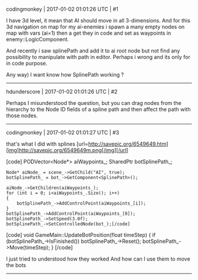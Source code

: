 codingmonkey | 2017-01-02 01:01:26 UTC | #1

I have 3d level, it mean that AI should move in all 3-dimensions. And for this 3d navigation on map for my ai-enemies i spawn a many empty nodes on map with vars (ai=1) then a get they in code and set as waypoints in enemy::LogicComponent. 

And recently i saw splinePath and add it to ai root node but not find any possibility to manipulate with path in editor. 
Perhaps i wrong and its only for in code purpose.

Any way) I want know how SplinePath working ?

-------------------------

hdunderscore | 2017-01-02 01:01:26 UTC | #2

Perhaps I misunderstood the question, but you can drag nodes from the hierarchy to the Node ID fields of a spline path and then affect the path with those nodes.

-------------------------

codingmonkey | 2017-01-02 01:01:27 UTC | #3

that's what I did with splines
[url=http://savepic.org/6549649.htm][img]http://savepic.org/6549649m.png[/img][/url]

[code]
	PODVector<Node*> aiWaypoints_;
	SharedPtr<SplinePath> botSplinePath_;

	Node* aiNode_ = scene_->GetChild("AI", true);
	botSplinePath_ = bot_->GetComponent<SplinePath>();
	
	aiNode_->GetChildren(aiWaypoints_);
	for (int i = 0; i<aiWaypoints_.Size(); i++) 
	{
		botSplinePath_->AddControlPoint(aiWaypoints_[i]);
	}
	botSplinePath_->AddControlPoint(aiWaypoints_[0]);
	botSplinePath_->SetSpeed(3.0f);
	botSplinePath_->SetControlledNode(bot_);[/code]

[code]
void GameMain::UpdateBotPosition(float timeStep) 
{
	if (botSplinePath_->IsFinished()) botSplinePath_->Reset();
	botSplinePath_->Move(timeStep);
}
[/code]

I just tried to understood how they worked
And how can I use them to move the bots

-------------------------

